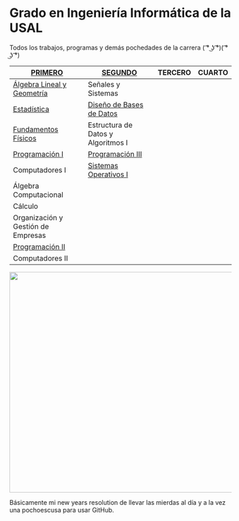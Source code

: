 # Grado en Ingeniería Informática de la USAL
Todos los trabajos, programas y demás pochedades de la carrera ( ͡° ͜ʖ ͡°)( ͡° ͜ʖ ͡°)

[PRIMERO](https://github.com/Z41D3L/ingenieria-informatica/tree/master/01-PRIMERO) | [SEGUNDO](https://github.com/Z41D3L/ingenieria-informatica/tree/master/02-SEGUNDO) | TERCERO | CUARTO
------- | ------- | ------- | ------- | 
[Álgebra Lineal y Geometría](https://github.com/Z41D3L/ingenieria-informatica/tree/master/01-PRIMERO/%C3%81LGEBRA%20LINEAL%20Y%20GEOMETR%C3%8DA) | Señales y Sistemas
[Estadística](https://github.com/Z41D3L/ingenieria-informatica/tree/master/01-PRIMERO/ESTAD%C3%8DSTICA) | [Diseño de Bases de Datos](https://github.com/Z41D3L/ingenieria-informatica/tree/master/02-SEGUNDO/DISE%C3%91O%20DE%20BASES%20DE%20DATOS)
[Fundamentos Físicos](https://github.com/Z41D3L/ingenieria-informatica/tree/master/01-PRIMERO/FUNDAMENTOS%20F%C3%8DSICOS) | Estructura de Datos y Algoritmos I
[Programación I](https://github.com/Z41D3L/ingenieria-informatica/tree/master/01-PRIMERO/PROGRAMACI%C3%93N%20I) | [Programación III](https://github.com/Z41D3L/ingenieria-informatica/tree/master/02-SEGUNDO/PROGRAMACI%C3%93N%20III)
Computadores I | [Sistemas Operativos I](https://github.com/Z41D3L/ingenieria-informatica/tree/master/02-SEGUNDO/SISTEMAS%20OPERATIVOS%20I)
Álgebra Computacional | 
Cálculo | 
Organización y Gestión de Empresas |
[Programación II](https://github.com/Z41D3L/ingenieria-informatica/tree/master/01-PRIMERO/PROGRAMACI%C3%93N%20II) |
Computadores II | 

<img src="https://i.imgur.com/vN5jG9r.gif" width="1000" height="500" />

Básicamente mi new years resolution de llevar las mierdas al día y a la vez una pochoescusa para usar GitHub.
